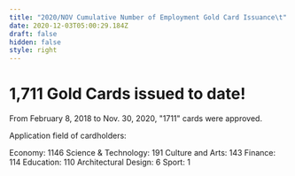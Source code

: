```yaml
---
title: "2020/NOV Cumulative Number of Employment Gold Card Issuance\t"
date: 2020-12-03T05:00:29.184Z
draft: false
hidden: false
style: right
---
```

# 1,711 Gold Cards issued to date!

From February 8, 2018 to Nov. 30, 2020, "1711" cards were approved.

Application field of cardholders:

Economy: 1146
Science & Technology: 191
Culture and Arts: 143
Finance: 114
Education: 110
Architectural Design: 6
Sport: 1